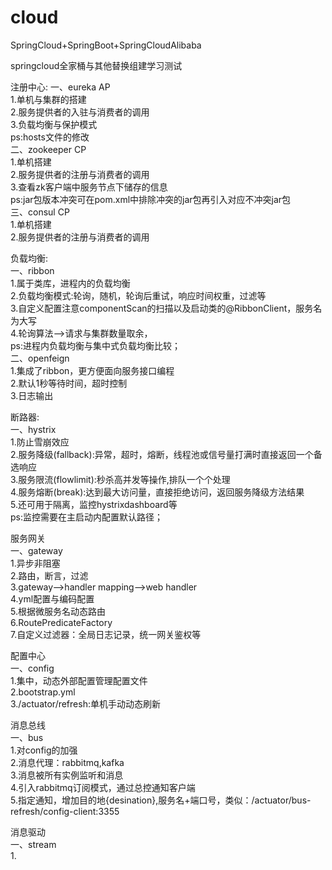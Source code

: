 # cloud
SpringCloud+SpringBoot+SpringCloudAlibaba  
  
  
springcloud全家桶与其他替换组建学习测试  
  
  
注册中心: 
一、eureka  AP  
1.单机与集群的搭建  
2.服务提供者的入驻与消费者的调用  
3.负载均衡与保护模式  
ps:hosts文件的修改  
二、zookeeper  CP  
1.单机搭建  
2.服务提供者的注册与消费者的调用  
3.查看zk客户端中服务节点下储存的信息  
ps:jar包版本冲突可在pom.xml中排除冲突的jar包再引入对应不冲突jar包  
三、consul  CP  
1.单机搭建  
2.服务提供者的注册与消费者的调用  
  
  
负载均衡:  
一、ribbon  
1.属于类库，进程内的负载均衡  
2.负载均衡模式:轮询，随机，轮询后重试，响应时间权重，过滤等  
3.自定义配置注意componentScan的扫描以及启动类的@RibbonClient，服务名为大写  
4.轮询算法-->请求与集群数量取余，  
ps:进程内负载均衡与集中式负载均衡比较；  
二、openfeign  
1.集成了ribbon，更方便面向服务接口编程  
2.默认1秒等待时间，超时控制  
3.日志输出  
  
  
断路器:  
一、hystrix  
1.防止雪崩效应  
2.服务降级(fallback):异常，超时，熔断，线程池或信号量打满时直接返回一个备选响应  
3.服务限流(flowlimit):秒杀高并发等操作,排队一个个处理  
4.服务熔断(break):达到最大访问量，直接拒绝访问，返回服务降级方法结果  
5.还可用于隔离，监控hystrixdashboard等  
ps:监控需要在主启动内配置默认路径；  
  
  
服务网关  
一、gateway  
1.异步非阻塞  
2.路由，断言，过滤  
3.gateway-->handler mapping-->web handler  
4.yml配置与编码配置  
5.根据微服务名动态路由  
6.RoutePredicateFactory  
7.自定义过滤器：全局日志记录，统一网关鉴权等  
  
  
配置中心  
一、config  
1.集中，动态外部配置管理配置文件  
2.bootstrap.yml  
3./actuator/refresh:单机手动动态刷新  
  
  
消息总线  
一、bus  
1.对config的加强  
2.消息代理：rabbitmq,kafka  
3.消息被所有实例监听和消息  
4.引入rabbitmq订阅模式，通过总控通知客户端  
5.指定通知，增加目的地{desination},服务名+端口号，类似：/actuator/bus-refresh/config-client:3355  
  
  
消息驱动  
一、stream  
1.  